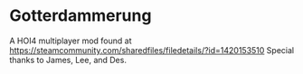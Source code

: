 # Gotterdammerung

A HOI4 multiplayer mod found at https://steamcommunity.com/sharedfiles/filedetails/?id=1420153510
Special thanks to James, Lee, and Des.